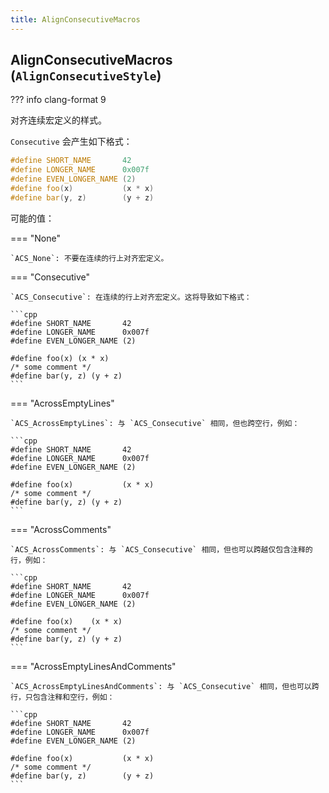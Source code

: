 ```yaml
---
title: AlignConsecutiveMacros
---
```


## AlignConsecutiveMacros (`AlignConsecutiveStyle`)

??? info
    clang-format 9

对齐连续宏定义的样式。

`Consecutive` 会产生如下格式：

```cpp
#define SHORT_NAME       42
#define LONGER_NAME      0x007f
#define EVEN_LONGER_NAME (2)
#define foo(x)           (x * x)
#define bar(y, z)        (y + z)
```

可能的值：

=== "None"

    `ACS_None`: 不要在连续的行上对齐宏定义。

=== "Consecutive"

    `ACS_Consecutive`: 在连续的行上对齐宏定义。这将导致如下格式：

    ```cpp
    #define SHORT_NAME       42
    #define LONGER_NAME      0x007f
    #define EVEN_LONGER_NAME (2)

    #define foo(x) (x * x)
    /* some comment */
    #define bar(y, z) (y + z)
    ```

=== "AcrossEmptyLines"

    `ACS_AcrossEmptyLines`: 与 `ACS_Consecutive` 相同，但也跨空行，例如：

    ```cpp
    #define SHORT_NAME       42
    #define LONGER_NAME      0x007f
    #define EVEN_LONGER_NAME (2)

    #define foo(x)           (x * x)
    /* some comment */
    #define bar(y, z) (y + z)
    ```

=== "AcrossComments"

    `ACS_AcrossComments`: 与 `ACS_Consecutive` 相同，但也可以跨越仅包含注释的行，例如：

    ```cpp
    #define SHORT_NAME       42
    #define LONGER_NAME      0x007f
    #define EVEN_LONGER_NAME (2)

    #define foo(x)    (x * x)
    /* some comment */
    #define bar(y, z) (y + z)
    ```

=== "AcrossEmptyLinesAndComments"

    `ACS_AcrossEmptyLinesAndComments`: 与 `ACS_Consecutive` 相同，但也可以跨行，只包含注释和空行，例如：

    ```cpp
    #define SHORT_NAME       42
    #define LONGER_NAME      0x007f
    #define EVEN_LONGER_NAME (2)

    #define foo(x)           (x * x)
    /* some comment */
    #define bar(y, z)        (y + z)
    ```
